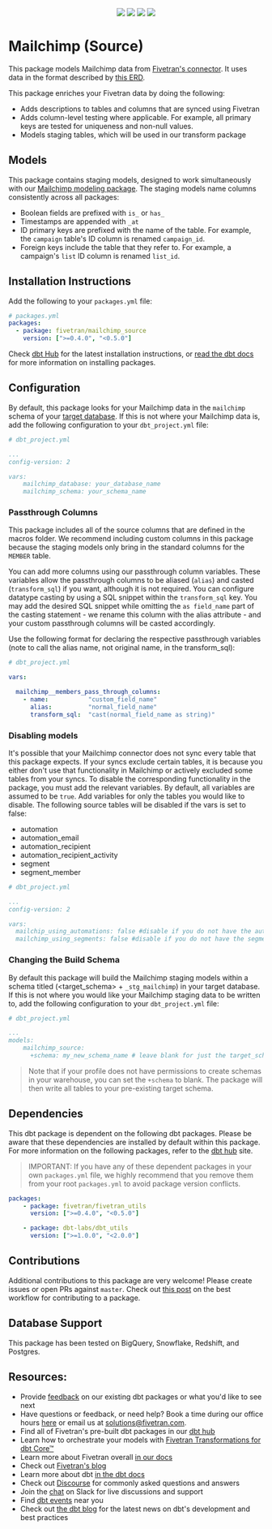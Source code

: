 <p align="center">
    <a alt="License"
        href="https://github.com/fivetran/dbt_mailchimp_source/blob/main/LICENSE">
        <img src="https://img.shields.io/badge/License-Apache%202.0-blue.svg" /></a>
    <a alt="dbt-core">
        <img src="https://img.shields.io/badge/dbt_Core™_version->=1.3.0_<2.0.0-orange.svg" /></a>
    <a alt="Maintained?">
        <img src="https://img.shields.io/badge/Maintained%3F-yes-green.svg" /></a>
    <a alt="PRs">
        <img src="https://img.shields.io/badge/Contributions-welcome-blueviolet" /></a>
</p>

# Mailchimp (Source) 

This package models Mailchimp data from [Fivetran's connector](https://fivetran.com/docs/applications/mailchimp). It uses data in the format described by [this ERD](https://fivetran.com/docs/applications/mailchimp/#schemainformation).

This package enriches your Fivetran data by doing the following:
- Adds descriptions to tables and columns that are synced using Fivetran
- Adds column-level testing where applicable. For example, all primary keys are tested for uniqueness and non-null values.
- Models staging tables, which will be used in our transform package

## Models
This package contains staging models, designed to work simultaneously with our [Mailchimp modeling package](https://github.com/fivetran/dbt_mailchimp).  The staging models name columns consistently across all packages:
- Boolean fields are prefixed with `is_` or `has_`
- Timestamps are appended with `_at`
- ID primary keys are prefixed with the name of the table.  For example, the `campaign` table's ID column is renamed `campaign_id`.
- Foreign keys include the table that they refer to. For example, a campaign's `list` ID column is renamed `list_id`.

## Installation Instructions
Add the following to your `packages.yml` file:
```yml
# packages.yml
packages:
  - package: fivetran/mailchimp_source
    version: [">=0.4.0", "<0.5.0"]
```

Check [dbt Hub](https://hub.getdbt.com/) for the latest installation instructions, or [read the dbt docs](https://docs.getdbt.com/docs/package-management) for more information on installing packages.

## Configuration
By default, this package looks for your Mailchimp data in the `mailchimp` schema of your [target database](https://docs.getdbt.com/docs/running-a-dbt-project/using-the-command-line-interface/configure-your-profile). If this is not where your Mailchimp data is, add the following configuration to your `dbt_project.yml` file:

```yml
# dbt_project.yml

...
config-version: 2

vars:
    mailchimp_database: your_database_name
    mailchimp_schema: your_schema_name 
```


### Passthrough Columns

This package includes all of the source columns that are defined in the macros folder. We recommend including custom columns in this package because the staging models only bring in the standard columns for the `MEMBER` table.

You can add more columns using our passthrough column variables. These variables allow the passthrough columns to be aliased (`alias`) and casted (`transform_sql`) if you want, although it is not required. You can configure datatype casting by using a SQL snippet within the `transform_sql` key. You may add the desired SQL snippet while omitting the `as field_name` part of the casting statement - we rename this column with the alias attribute - and your custom passthrough columns will be casted accordingly.

Use the following format for declaring the respective passthrough variables (note to call the alias name, not original name, in the transform_sql):

```yml
# dbt_project.yml

vars:

  mailchimp__members_pass_through_columns:
    - name:           "custom_field_name"
      alias:          "normal_field_name"
      transform_sql:  "cast(normal_field_name as string)"
```


### Disabling models

It's possible that your Mailchimp connector does not sync every table that this package expects. If your syncs exclude certain tables, it is because you either don't use that functionality in Mailchimp or actively excluded some tables from your syncs. To disable the corresponding functionality in the package, you must add the relevant variables. By default, all variables are assumed to be `true`. Add variables for only the tables you would like to disable. The following source tables will be disabled if the vars is set to false:

- automation
- automation_email
- automation_recipient
- automation_recipient_activity
- segment
- segment_member

```yml
# dbt_project.yml

...
config-version: 2

vars:
  mailchip_using_automations: false #disable if you do not have the automation_email, automation_email, or automation_recipient_activity tables
  mailchimp_using_segments: false #disable if you do not have the segment table
```

### Changing the Build Schema
By default this package will build the Mailchimp staging models within a schema titled (<target_schema> + `_stg_mailchimp`) in your target database. If this is not where you would like your Mailchimp staging data to be written to, add the following configuration to your `dbt_project.yml` file:

```yml
# dbt_project.yml

...
models:
    mailchimp_source:
      +schema: my_new_schema_name # leave blank for just the target_schema
```

> Note that if your profile does not have permissions to create schemas in your warehouse, you can set the `+schema` to blank. The package will then write all tables to your pre-existing target schema.

## Dependencies
This dbt package is dependent on the following dbt packages. Please be aware that these dependencies are installed by default within this package. For more information on the following packages, refer to the [dbt hub](https://hub.getdbt.com/) site.
> IMPORTANT: If you have any of these dependent packages in your own `packages.yml` file, we highly recommend that you remove them from your root `packages.yml` to avoid package version conflicts.
    
```yml
packages:
    - package: fivetran/fivetran_utils
      version: [">=0.4.0", "<0.5.0"]

    - package: dbt-labs/dbt_utils
      version: [">=1.0.0", "<2.0.0"]
```
## Contributions
Additional contributions to this package are very welcome! Please create issues
or open PRs against `master`. Check out 
[this post](https://discourse.getdbt.com/t/contributing-to-a-dbt-package/657) 
on the best workflow for contributing to a package.

## Database Support
This package has been tested on BigQuery, Snowflake, Redshift, and Postgres.

## Resources:
- Provide [feedback](https://www.surveymonkey.com/r/DQ7K7WW) on our existing dbt packages or what you'd like to see next
- Have questions or feedback, or need help? Book a time during our office hours [here](https://calendly.com/fivetran-solutions-team/fivetran-solutions-team-office-hours) or email us at solutions@fivetran.com.
- Find all of Fivetran's pre-built dbt packages in our [dbt hub](https://hub.getdbt.com/fivetran/)
- Learn how to orchestrate your models with [Fivetran Transformations for dbt Core™](https://fivetran.com/docs/transformations/dbt)
- Learn more about Fivetran overall [in our docs](https://fivetran.com/docs)
- Check out [Fivetran's blog](https://fivetran.com/blog)
- Learn more about dbt [in the dbt docs](https://docs.getdbt.com/docs/introduction)
- Check out [Discourse](https://discourse.getdbt.com/) for commonly asked questions and answers
- Join the [chat](http://slack.getdbt.com/) on Slack for live discussions and support
- Find [dbt events](https://events.getdbt.com) near you
- Check out [the dbt blog](https://blog.getdbt.com/) for the latest news on dbt's development and best practices
